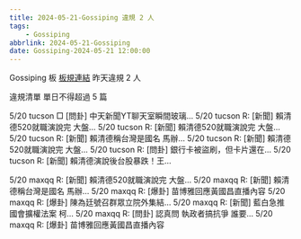 ```yaml
---
title: 2024-05-21-Gossiping 違規 2 人
tags:
    - Gossiping
abbrlink: 2024-05-21-Gossiping
date: Gossiping-2024-05-21 12:00:00
---
```

Gossiping 板 [板規連結](https://www.ptt.cc/bbs/Gossiping/M.1637425085.A.07D.html)
昨天違規 2 人
<!-- more -->

違規清單
單日不得超過 5 篇

5/20 tucson □ [問卦] 中天新聞YT聊天室瞬間玻璃…
5/20 tucson R: [新聞] 賴清德520就職演說完 大盤…
5/20 tucson R: [新聞] 賴清德520就職演說完 大盤…
5/20 tucson R: [新聞] 賴清德稱台灣是國名 馬辦…
5/20 tucson R: [新聞] 賴清德520就職演說完 大盤…
5/20 tucson R: [問卦] 銀行卡被盜刷，但卡片還在…
5/20 tucson R: [新聞] 賴清德演說後台股暴跌！王…

5/20 maxqq R: [新聞] 賴清德520就職演說完 大盤…
5/20 maxqq R: [新聞] 賴清德稱台灣是國名 馬辦…
5/20 maxqq R: [爆卦] 苗博雅回應黃國昌直播內容
5/20 maxqq R: [爆卦] 陳為廷號召群眾立院外集結…
5/20 maxqq R: [新聞] 藍白急推國會擴權法案 柯…
5/20 maxqq R: [問卦] 認真問 執政者搞抗爭 誰要…
5/20 maxqq R: [爆卦] 苗博雅回應黃國昌直播內容